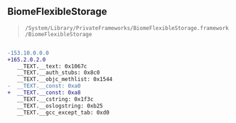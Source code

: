 ## BiomeFlexibleStorage

> `/System/Library/PrivateFrameworks/BiomeFlexibleStorage.framework/BiomeFlexibleStorage`

```diff

-153.10.0.0.0
+165.2.0.2.0
   __TEXT.__text: 0x1067c
   __TEXT.__auth_stubs: 0x8c0
   __TEXT.__objc_methlist: 0x1544
-  __TEXT.__const: 0xa0
+  __TEXT.__const: 0xa8
   __TEXT.__cstring: 0x1f3c
   __TEXT.__oslogstring: 0xb25
   __TEXT.__gcc_except_tab: 0xd0

```

